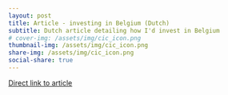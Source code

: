 ```yaml
---
layout: post
title: Article - investing in Belgium (Dutch)
subtitle: Dutch article detailing how I'd invest in Belgium
# cover-img: /assets/img/cic_icon.png
thumbnail-img: /assets/img/cic_icon.png
share-img: /assets/img/cic_icon.png
social-share: true
---
```


[Direct link to article](https://projub.com/eindwerk_beleggen)  






